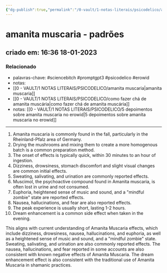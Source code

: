 ```yaml
---
{"dg-publish":true,"permalink":"/0-vault/1-notas-literais/psicodelico/amanita-muscaria-padroes/","tags":["sciencebitch","promptgpt3","psicodelico","erowid"],"dgHomeLink":true,"dgShowLocalGraph":true,"dgShowFileTree":true,"dgEnableSearch":true}
---
```


# amanita muscaria - padrões
## criado em: 16:36 18-01-2023

### Relacionado
- palavras-chave: #sciencebitch #promptgpt3 #psicodelico #erowid
- notas: 
- [[0 - VAULT/1 NOTAS LITERAIS/PSICODELICO/amanita muscaria\|amanita muscaria]]
- [[0 - VAULT/1 NOTAS LITERAIS/PSICODELICO/como fazer chá de amanita muscária\|como fazer chá de amanita muscária]]
- notas: [[0 - VAULT/1 NOTAS LITERAIS/PSICODELICO/5 depoimentos sobre amanita muscaria no erowid\|5 depoimentos sobre amanita muscaria no erowid]]
---
1.  Amanita muscaria is commonly found in the fall, particularly in the Rheinland-Pfalz area of Germany.
2.  Drying the mushrooms and mixing them to create a more homogenous batch is a common preparation method.
3.  The onset of effects is typically quick, within 30 minutes to an hour of ingestion.
4.  Dizziness, drowsiness, stomach discomfort and slight visual changes are common initial effects.
5.  Sweating, salivating, and urination are commonly reported effects.
6.  Muscimol, the psychoactive compound found in Amanita muscaria, is often lost in urine and not consumed.
7.  Euphoria, heightened sense of music and sound, and a "mindful zombie" state are reported effects.
8.  Nausea, hallucinations, and fear are also reported effects.
9.  The peak experience is usually short, lasting 1-2 hours.
10.  Dream enhancement is a common side effect when taken in the evening.

This aligns with current understanding of Amanita Muscaria effects, which include dizziness, drowsiness, nausea, hallucinations, and euphoria, as well as a heightened sense of music and sound, and a "mindful zombie" state. Sweating, salivating, and urination are also commonly reported effects. The nausea, hallucinations, and fear reported in some accounts are also consistent with known negative effects of Amanita Muscaria. The dream enhancement effect is also consistent with the traditional use of Amanita Muscaria in shamanic practices.